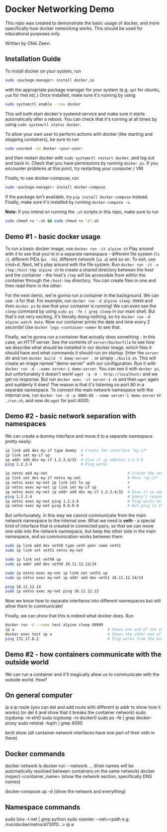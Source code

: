 # Docker Networking Demo

This repo was created to demonstrate the basic usage of docker, and more specifically how docker networking works.
This should be used for educational purposes only.

Written by Ofek Zeevi.

## Installation Guide
To install docker on your system, run
```bash
sudo <package-manager> install docker.io
```
with the appropriate package manager for your system (e.g. `apt` for ubuntu, `yum` for rhel etc.)
Once installed, make sure it's running by using 
```bash
sudo systemctl enable --now docker
```
This will both start docker's systemd service and make sure it starts automatically after a reboot.
You can check that it's running at all times by using `sudo systemctl status docker`.

To allow your own user to perform actions with docker (like starting and stopping containers), be sure to run
```bash
sudo usermod -aG docker <your-user>
```
and then restart docker with `sudo systemctl restart docker`, and log out and back in. Check that you have permissions
by running `docker ps`. If you encounter problems at this point, try restarting your computer / VM.

Finally, to use docker-compose, run
```bash
sudo <package-manager> install docker-compose
```
If the package isn't available, try `pip install docker-compose` instead. Finally, make sure it's installed by running
`docker-compose -v`.

**Note:** If you intend on running the `.sh` scripts in this repo, make sure to run
```bash
sudo chmod +x *.sh && sudo chmod +x */*.sh
```

## Demo #1 - basic docker usage
To run a basic docker image, use
`docker run -it alpine sh`
Play around with it to see that you're in a separate namespace - different file system (`ls /`), different PIDs 
(`ps -fe`), different network (`ip a`) and so on. To exit, use cmd+d.
Next, let's play around with the file system. Run `docker run -it -v /tmp:/host-tmp alpine sh` to create a shared
directory between the host and the container - the host's `/tmp` will be accessible from within the container through
the `/host-tmp` directory. You can create files in one and then read them in the other.

For the next demo, we're gonna run a container in the background. We can use `-d` for that.
For example, run
`docker run -d alpine sleep 99999`
and then `docker ps` to see that your container is running! We can even see the `sleep` command by using 
`sudo ps -fe | grep sleep` in our main shell. But that's not very exciting, it's literally doing nothing, so try
`docker run -d alpine watch date`. Now our container prints the date and time every 2 seconds! Use 
`docker logs <container-name>` to see that.

Finally, we're gonna run a container that actually does something - in this case, an HTTP server. See the contents of
`server/Dockerfile` to see how we describe what should be installed in our docker image, which files it should have and 
what commands it should run on startup. Enter the `server` dir and run `docker build -t demo-server .` or simply 
`./build.sh`. This will create an image named "demo-server" with our configuration. Run it with 
`docker run -d --name server-1 demo-server`.
You can see it with `docker ps`, but unfortunately it doesn't work! `wget -q -O - http://localhost/` and we get no response.
But run `docker exec -it server-1 sh` and then `wget` again and suddenly it does! The reason is that it's listening on
port 80 in a separate namespace. To connect the main network namespace with the internal one, run
`docker run -d -p 4000:80 --name server-1 demo-server` or `./run.sh`, and now do `wget` for port 4000.

## Demo #2 - basic network separation with namespaces
We can create a dummy interface and move it to a separate namespace pretty easily:
```bash
ip link add dev my-if type dummy  # Create the interface "my-if"
ip link set my-if up              #
ip addr add dev my-if 1.2.3.4/32  # Give it ip address 1.2.3.4
ping 1.2.3.4                      # Ping works

ip netns add my-net                                    # Create the network namespace "my-net"
ip link set dev my-if netns my-net                     # Move "my-if" into "my-net"
ip netns exec my-net ip link set lo up                 # 
ip netns exec my-net ip link set my-if up              # 
ip netns exec my-net ip addr add dev my-if 1.2.3.4/32  # Give it ip address 1.2.3.4 again
ping 1.2.3.4                                           # Doesn't respond to ping!
ip netns exec my-net ping 1.2.3.4                      # Ping works only from within namespace...
ip netns exec my-net ping 8.8.8.8                      # But ping to the outside world doesn't work
```
But unfortunately, in this way we cannot communicate from the main network namespace to the internal one.
What we need is **veth** - a special kind of interface that is created in connected pairs, so that we can move one side
into the network namespace, but keep the other side in the main namespace, and so communication works between them.
```bash
sudo ip link add dev veth0 type veth peer name veth1
sudo ip link set veth1 netns my-net

sudo ip link set veth0 up
sudo ip addr add dev veth0 10.11.12.13/24

sudo ip netns exec my-net ip link set veth1 up
sudo ip netns exec my-net ip addr add dev veth1 10.11.12.14/24

ping 10.11.12.14
sudo ip netns exec my-net ping 10.11.12.13
```
Now we know how to separate interfaces into different namespaces but still allow them to communicate!

Finally, we can show that this is indeed what docker does. Run
```bash
docker run -d --name test alpine sleep 99999
ip a                                          # Shows one end of the veth
docker exec test ip a                         # Shows the other end of the veth
ping 172.17.0.2                               # Ping works from the host!
```

## Demo #2 - how containers communicate with the outside world
We can run a container and it'll magically allow us to communicate with the outside world. How?

## On general computer
ip a
ip route
(you can del and add route with different ip addr to show how it works)
(or del it and show that it breaks the container network)
sudo tcpdump -ni eth0
sudo tcpdump -ni docker0
sudo ps -fe | grep docker-proxy
sudo netstat -tupln | grep 4000

brctl show (all container network interfaces have one part of their veth in there)

## Docker commands
docker network ls
docker run --network <net-name> ...
(then names will be automatically resolved between containers on the same network)
docker inspect <container_name> (show the network section, specifically DNS names)

docker-compose up -d (show the network and everything)

## Namespace commands
sudo lsns -t net | grep python
sudo nsenter --net=<path e.g. /run/docker/netns/d730f0...> ip a
